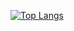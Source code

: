 [![Top Langs](https://github-readme-stats.vercel.app/api/top-langs/?username=povidllo&layout=compact&layout=donut)](https://github.com/anuraghazra/github-readme-stats)
